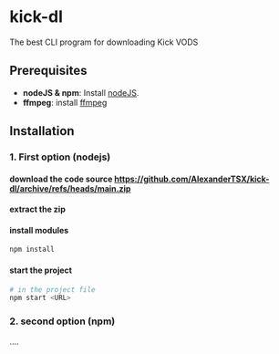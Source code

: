 # kick-dl

The best CLI program for downloading Kick VODS

## Prerequisites
- **nodeJS & npm**: Install [nodeJS](https://nodejs.org/en/download).
- **ffmpeg**: install [ffmpeg](https://ffmpeg.org/download.html)

## Installation

### 1. **First option (nodejs)**
#### download the code source https://github.com/AlexanderTSX/kick-dl/archive/refs/heads/main.zip
#### extract the zip
#### install modules
  ```bash
  npm install
  ```
#### start the project
  ```bash
  # in the project file
  npm start <URL>
  ```

### 2. **second option (npm)**
....